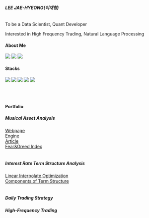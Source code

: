 #### *LEE JAE-HYEONG(이재형)*
</br>
To be a Data Scientist, Quant Developer </br>

Interested in High Frequency Trading, Natural Language Processing</br>

#### About Me
[<img src="https://img.shields.io/badge/Tistory-000000?style=flat-square&logo=Python&logoColor=white"/>](https://jaealways.tistory.com/)
[<img src="https://img.shields.io/badge/githubpages-222222?style=flat-square&logo=Python&logoColor=white"/>](https://jaealways.github.io/)
[<img src="https://img.shields.io/badge/GitHub-181717?style=flat-square&logo=Python&logoColor=white"/>](https://github.com/jaealways)

#### Stacks
[<img src="https://img.shields.io/badge/Python-3776AB?style=flat-square&logo=Python&logoColor=white"/>]()
[<img src="https://img.shields.io/badge/NumPy-013243?style=flat-square&logo=NumPy&logoColor=white"/>]()
[<img src="https://img.shields.io/badge/PyTorch-EE4C2C?style=flat-square&logo=PyTorch&logoColor=white"/>]()
[<img src="https://img.shields.io/badge/MySQL-4479A1?style=flat-square&logo=MySQL&logoColor=white"/>]()
[<img src="https://img.shields.io/badge/MongoDB-47A248?style=flat-square&logo=MongoDB&logoColor=white"/>]()

</br></br>
#### Portfolio
##### Musical Asset Analysis</br>
[Webpage](https://musicowlabs.com)</br>
[Engine](https://github.com/jaealways/mint)</br>
[Article](https://jaealways.tistory.com/category/PROJECT/MuTech)</br>
[Fear&Greed Index](https://github.com/jaealways/fear-and-greed)</br></br>

##### Interest Rate Term Structure Analysis</br>
[Linear Interpolate Optimization](https://github.com/jaealways/linear_interpolate_opt)</br>
[Components of Term Structure](https://github.com/jaealways/components_on_term_structure)</br></br>

##### Daily Trading Strategy


##### High-Frequency Trading

